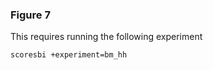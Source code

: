 
### Figure 7

This requires running the following experiment

```bash
scoresbi +experiment=bm_hh
```